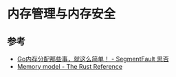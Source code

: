 # 内存管理与内存安全

## 参考

- [Go内存分配那些事，就这么简单！ - SegmentFault 思否](https://segmentfault.com/a/1190000020338427)
- [Memory model - The Rust Reference](https://doc.rust-lang.org/stable/reference/memory-model.html)